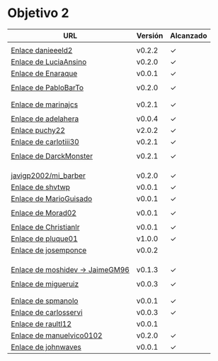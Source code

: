 # Objetivo 2

| URL                                                                                    | Versión | Alcanzado |
|----------------------------------------------------------------------------------------|---------|-----------|
| <!-- Enlace de sergioae19 -->                                                          |         |           |
| [Enlace danieeeld2](https://github.com/josemponce/RutaMusical/pull/7)                  | v0.2.2  | ✓         |
| [Enlace de LuciaAnsino](https://github.com/puchy22/nutri-app/pull/7)                   | v0.2.0  | ✓         |
| [Enlace de Enaraque](https://github.com/spmanolo/calidad-aire/pull/8)                  | v0.0.1  | ✓         |
| <!-- Enlace de giorgiogiovanni -->                                                     |         |           |
| [Enlace de PabloBarTo](https://github.com/javigp2002/LazyFood/pull/7)                  | v0.2.0  | ✓         |
| <!-- Enlace de danibarranqueroo -->                                                    |         |           |
| <!-- Enlace de Amadocm -->                                                             |         |           |
| [Enlace de marinajcs](https://github.com/diagmatrix/maybe-better-maybe-worse/pull/11)  | v0.2.1  | ✓         |
| <!-- Enlace de GiancaGrizzly -->                                                       |         |           |
| [Enlace de adelahera](https://github.com/Enaraque/bus_stadistics/pull/6)               | v0.0.4  | ✓         |
| [Enlace puchy22](https://github.com/shvtwp/DePendiente/pull/9)                         | v2.0.2  | ✓         |
| [Enlace de carlotiii30](https://github.com/LuciaAnsino/CompraOnline/pull/6)            | v0.2.1  | ✓         |
| <!-- Enlace de sergioffdez -->                                                         |         |           |
| [Enlace de DarckMonster](https://github.com/danieeeld2/LogisticsRoutes/pull/8)         | v0.2.1  | ✓         |
| <!-- Enlace de DFolchA -->                                                             |         |           |
| <!-- Enlace de diagmatrix -->                                                          |         |           |
| <!-- Enlace de JaimeGM96 -->                                                           |         |           |
| [javigp2002/mi_barber](https://github.com/Christianlr/MIBarberSchedule/pull/7)         | v0.2.0  | ✓         |
| [Enlace de shvtwp](https://github.com/marinajcs/asignacionTareas/pull/7)               | v0.0.1  |  ✓        |
| [Enlace de MarioGuisado](https://github.com/manuelvico0102/easySelect/pull/7)          | v0.0.1  | ✓         |
| <!-- Enlace de J P S -->                                                               |         |           |
| [Enlace de Morad02](https://github.com/MarioGuisado/TrainMe/pull/6)                    | v0.0.1  | ✓         |
| <!-- Enlace de albertolj -->                                                           |         |           |
| [Enlace de Christianlr](https://github.com/adelahera/basket-stats/pull/7)              | v0.0.1  | ✓         |
| [Enlace de pluque01](https://github.com/carlosservi/Asistente_Ruta_Camioneros/pull/13) | v1.0.0  | ✓         |
| [Enlace de josemponce](https://github.com/moshidev/MaquiTracker/pull/11)               | v0.0.2  |           |
| <!-- Enlace de smallPingu -->                                                          |         |           |
| <!-- Enlace de chelunike -->                                                           |         |           |
| <!-- Enlace de M M M -->                                                               |         |           |
| [Enlace de moshidev -> JaimeGM96](https://github.com/JaimeGM96/RutasAutobuses/pull/6)  | v0.1.3  | ✓         |
| <!-- Enlace de R L O E -->                                                             |         |           |
| [Enlace de migueruiz](https://github.com/pluque01/CofreSagradoVirtual/pull/8)          | v0.0.3  | ✓         |
| <!-- Enlace de Javito198 -->                                                           |         |           |
| <!-- Enlace de Alvarosanpal -->                                                        |         |           |
| [Enlace de spmanolo](https://github.com/DarckMonster/PCscrap/pull/18)                  | v0.0.1  | ✓         |
| [Enlace de carlosservi](https://github.com/johnwaves/recambios-express/pull/10)        | v0.0.3  | ✓         |
| [Enlace de raultl12](https://github.com/carlotiii30/organizacionSemanal/pull/5)        | v0.0.1  |           |
| [Enlace de manuelvico0102](https://github.com/Morad02/F1Data/pull/9)                   | v0.2.0  | ✓         |
| [Enlace de johnwaves](https://github.com/migueruiz/Automatricula/pull/11)              | v0.0.1  | ✓         |
